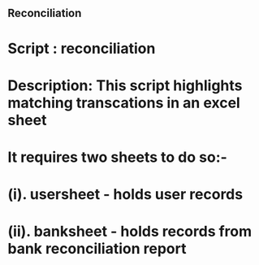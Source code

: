## Reconciliation

#  Script     : reconciliation
#  Description: This script highlights matching transcations in an excel sheet
#               It requires two sheets to do so:-
#               (i).    usersheet - holds user records
#               (ii).   banksheet - holds records from bank reconciliation report
